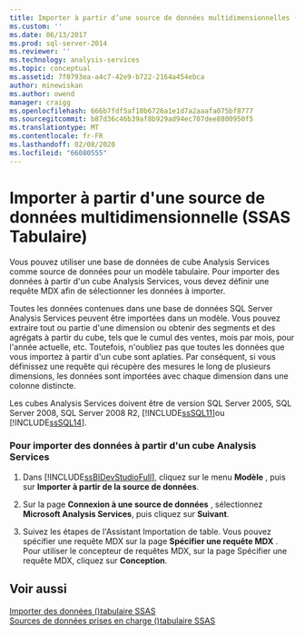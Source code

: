 ```yaml
---
title: Importer à partir d’une source de données multidimensionnelles (SSAS tabulaire) | Microsoft Docs
ms.custom: ''
ms.date: 06/13/2017
ms.prod: sql-server-2014
ms.reviewer: ''
ms.technology: analysis-services
ms.topic: conceptual
ms.assetid: 7f0793ea-a4c7-42e9-b722-2164a454ebca
author: minewiskan
ms.author: owend
manager: craigg
ms.openlocfilehash: 666b7fdf5af10b6726a1e1d7a2aaafa075bf8777
ms.sourcegitcommit: b87d36c46b39af8b929ad94ec707dee8800950f5
ms.translationtype: MT
ms.contentlocale: fr-FR
ms.lasthandoff: 02/08/2020
ms.locfileid: "66080555"
---
```

# <a name="import-from-a-multidimensional-data-source-ssas-tabular"></a>Importer à partir d'une source de données multidimensionnelle (SSAS Tabulaire)
  Vous pouvez utiliser une base de données de cube Analysis Services comme source de données pour un modèle tabulaire. Pour importer des données à partir d'un cube Analysis Services, vous devez définir une requête MDX afin de sélectionner les données à importer.  
  
 Toutes les données contenues dans une base de données SQL Server Analysis Services peuvent être importées dans un modèle. Vous pouvez extraire tout ou partie d'une dimension ou obtenir des segments et des agrégats à partir du cube, tels que le cumul des ventes, mois par mois, pour l'année actuelle, etc. Toutefois, n'oubliez pas que toutes les données que vous importez à partir d'un cube sont aplaties. Par conséquent, si vous définissez une requête qui récupère des mesures le long de plusieurs dimensions, les données sont importées avec chaque dimension dans une colonne distincte.  
  
 Les cubes Analysis Services doivent être de version SQL Server 2005, SQL Server 2008, SQL Server 2008 R2, [!INCLUDE[ssSQL11](../includes/sssql11-md.md)]ou [!INCLUDE[ssSQL14](../includes/sssql14-md.md)].  
  
### <a name="to-import-data-from-an-analysis-services-cube"></a>Pour importer des données à partir d'un cube Analysis Services  
  
1.  Dans [!INCLUDE[ssBIDevStudioFull](../includes/ssbidevstudiofull-md.md)], cliquez sur le menu **Modèle** , puis sur **Importer à partir de la source de données**.  
  
2.  Sur la page **Connexion à une source de données** , sélectionnez **Microsoft Analysis Services**, puis cliquez sur **Suivant**.  
  
3.  Suivez les étapes de l'Assistant Importation de table. Vous pouvez spécifier une requête MDX sur la page **Spécifier une requête MDX** . Pour utiliser le concepteur de requêtes MDX, sur la page Spécifier une requête MDX, cliquez sur **Conception**.  
  
## <a name="see-also"></a>Voir aussi  
 [Importer des données &#40;&#41;tabulaire SSAS](import-data-ssas-tabular.md)   
 [Sources de données prises en charge &#40;&#41;tabulaire SSAS](tabular-models/data-sources-supported-ssas-tabular.md)  
  
  
